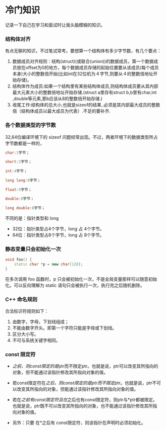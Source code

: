 # 冷门知识

记录一下自己在学习和面试时让我头脑模糊的知识。

### 结构体对齐

有点无聊的知识，不过笔试常考。要想算一个结构体有多少字节数，有几个要点：
1. 数据成员对齐规则：结构(struct)(或联合(union))的数据成员，第一个数据成员放在offset为0的地方，每个数据成员存储的起始位置要从该成员(每个成员本身)大小的整数倍开始(比如int在32位机为４字节,则要从４的整数倍地址开始存储)。
2. 结构体作为成员:如果一个结构里有某些结构体成员,则结构体成员要从其内部最大元素大小的整数倍地址开始存储.(struct a里存有struct b,b里有char,int ,double等元素,那b应该从8的整数倍开始存储.)
3. 收尾工作:结构体的总大小,也就是sizeof的结果,.必须是其内部最大成员的整数倍（结构体成员以最大成员为代表）.不足的要补齐.

### 各个数据类型的字节数

32,64位编译环境下的 sizeof 问题经常出现。不过，两者环境下的数据类型所占字节数都是一样的，
```cpp
char:1字节；
 
short:2字节；
 
int:4字节；
 
long long:8字节；
 
float:4字节；
 
double:8字节；
 
long double:8字节；
```

不同的是：指针类型和 long
- 32位：指针类型占4个字节，long 占 4个字节。
- 64位：指针类型占8个字节，long 占 8个字节。

### 静态变量只会初始化一次

```cpp
void foo() {
    static char *p = new char[128];
}
```

在多次调用 foo 函数时，p 只会被初始化一次，不是全局变量那样可以随意初始化。可以反向理解为 static 语句只会被执行一次，执行完之后随机删除。


### C++ 命名规则

合法标识符规则如下：
1. 由数字，字母，下划线组成；
2. 不能由数字开头。即第一个字符只能是字母或下划线。
3. 区分大小写。
4. 不可与系统关键字相同。

### const 限定符

- *之前，则const限定的是*ptr而不限定ptr。也就是说，ptr可以改变其所指向的对象，但不能通过该指针修改其所指向对象的值。
- 若const限定符在*之后，则const限定的是ptr而不限定*ptr。也就是说，ptr不可以改变其所指向的对象，但能通过该指针修改其所指向对象的值。

- 若在*之前有const限定符且在*之后也有const限定符，则ptr与*ptr都被限定。也就是说，ptr既不可以改变其所指向的对象，也不能通过该指针修改其所指向对象的值。
- 另外：只要 在*之后有 const限定符，则该指针在声明时必须初始化。